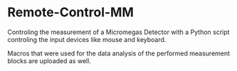 # Remote-Control-MM
Controling the measurement of a Micromegas Detector with a Python script controling the input devices like mouse and keyboard.

Macros that were used for the data analysis of the performed measurement blocks are uploaded as well. 
